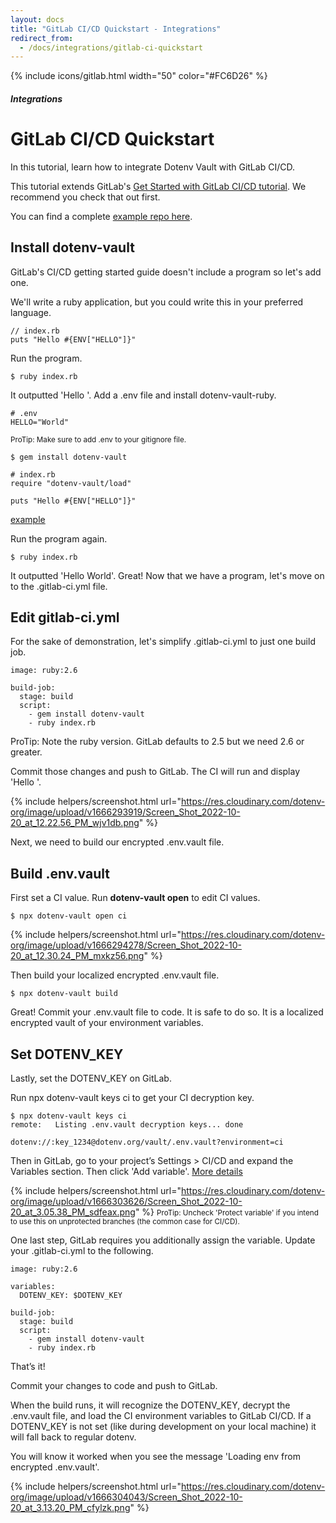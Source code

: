 ```yaml
---
layout: docs
title: "GitLab CI/CD Quickstart - Integrations"
redirect_from:
  - /docs/integrations/gitlab-ci-quickstart
---
```


{% include icons/gitlab.html width="50" color="#FC6D26" %}

##### Integrations

# GitLab CI/CD Quickstart

In this tutorial, learn how to integrate Dotenv Vault with GitLab CI/CD.

This tutorial extends GitLab's [Get Started with GitLab CI/CD tutorial](https://docs.gitlab.com/ee/ci/quick_start/). We recommend you check that out first.

You can find a complete [example repo here](https://github.com/dotenv-org/integration-example-gitlab-ci-quickstart).

## Install dotenv-vault

GitLab's CI/CD getting started guide doesn't include a program so let's add one.

We'll write a ruby application, but you could write this in your preferred language.

```
// index.rb
puts "Hello #{ENV["HELLO"]}"
```

Run the program.

```
$ ruby index.rb
```

It outputted 'Hello '. Add a .env file and install dotenv-vault-ruby.

```
# .env
HELLO="World"
```
<small>ProTip: Make sure to add .env to your gitignore file.</small>

```
$ gem install dotenv-vault
```

```
# index.rb
require "dotenv-vault/load"

puts "Hello #{ENV["HELLO"]}"
```
[example](https://github.com/dotenv-org/integration-example-gitlab-ci-quickstart/blob/master/index.rb)

Run the program again.

```
$ ruby index.rb
```

It outputted 'Hello World'. Great! Now that we have a program, let's move on to the .gitlab-ci.yml file.

## Edit gitlab-ci.yml

For the sake of demonstration, let's simplify .gitlab-ci.yml to just one build job.

```
image: ruby:2.6

build-job:
  stage: build
  script:
    - gem install dotenv-vault
    - ruby index.rb
```
ProTip: Note the ruby version. GitLab defaults to 2.5 but we need 2.6 or greater.

Commit those changes and push to GitLab. The CI will run and display 'Hello '.

{% include helpers/screenshot.html url="https://res.cloudinary.com/dotenv-org/image/upload/v1666293919/Screen_Shot_2022-10-20_at_12.22.56_PM_wjv1db.png" %}

Next, we need to build our encrypted .env.vault file.

## Build .env.vault

First set a CI value. Run **dotenv-vault open** to edit CI values.

```
$ npx dotenv-vault open ci
```

{% include helpers/screenshot.html url="https://res.cloudinary.com/dotenv-org/image/upload/v1666294278/Screen_Shot_2022-10-20_at_12.30.24_PM_mxkz56.png" %}

Then build your localized encrypted .env.vault file.

```
$ npx dotenv-vault build
```

Great! Commit your .env.vault file to code. It is safe to do so. It is a localized encrypted vault of your environment variables.

## Set DOTENV_KEY

Lastly, set the DOTENV_KEY on GitLab.

Run npx dotenv-vault keys ci to get your CI decryption key.

```
$ npx dotenv-vault keys ci
remote:   Listing .env.vault decryption keys... done

dotenv://:key_1234@dotenv.org/vault/.env.vault?environment=ci
```

Then in GitLab, go to your project’s Settings > CI/CD and expand the Variables section. Then click 'Add variable'. [More details](https://docs.gitlab.com/ee/ci/variables/#add-a-cicd-variable-to-a-project)

{% include helpers/screenshot.html url="https://res.cloudinary.com/dotenv-org/image/upload/v1666303626/Screen_Shot_2022-10-20_at_3.05.38_PM_sdfeax.png" %}
<small>ProTip: Uncheck 'Protect variable' if you intend to use this on unprotected branches (the common case for CI/CD).</small>

One last step, GitLab requires you additionally assign the variable. Update your .gitlab-ci.yml to the following.

```
image: ruby:2.6

variables:
  DOTENV_KEY: $DOTENV_KEY

build-job:
  stage: build
  script:
    - gem install dotenv-vault
    - ruby index.rb
```

That’s it!

Commit your changes to code and push to GitLab.

When the build runs, it will recognize the DOTENV_KEY, decrypt the .env.vault file, and load the CI environment variables to GitLab CI/CD. If a DOTENV_KEY is not set (like during development on your local machine) it will fall back to regular dotenv.

You will know it worked when you see the message 'Loading env from encrypted .env.vault'.

{% include helpers/screenshot.html url="https://res.cloudinary.com/dotenv-org/image/upload/v1666304043/Screen_Shot_2022-10-20_at_3.13.20_PM_cfylzk.png" %}
